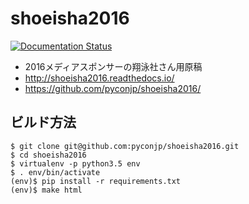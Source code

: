 # shoeisha2016

[![Documentation Status](https://readthedocs.org/projects/shoeisha2016/badge/?version=latest)](http://shoeisha2016.readthedocs.io/ja/latest/?badge=latest)

- 2016メディアスポンサーの翔泳社さん用原稿
- http://shoeisha2016.readthedocs.io/
- https://github.com/pyconjp/shoeisha2016/

## ビルド方法

```
$ git clone git@github.com:pyconjp/shoeisha2016.git
$ cd shoeisha2016
$ virtualenv -p python3.5 env
$ . env/bin/activate
(env)$ pip install -r requirements.txt
(env)$ make html
```

